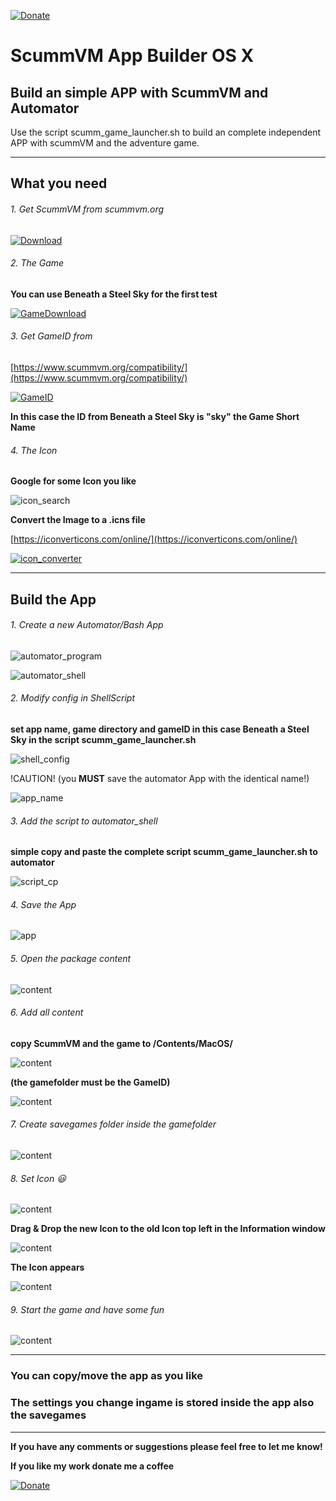 [![Donate](https://img.shields.io/badge/Donate-PayPal-green.svg)](https://www.paypal.com/cgi-bin/webscr?cmd=_s-xclick&hosted_button_id=582ZZQUWRN3QG)

# ScummVM App Builder OS X
## Build an simple APP with ScummVM and Automator

Use the script scumm_game_launcher.sh to build an complete independent APP
with scummVM and the adventure game.

___

## What you need

###### 1. Get ScummVM from scummvm.org

[![Download](https://github.com/n3PH1lim/SCUMM_Launcher_OSX/blob/master/images/get_scumm.png "Download")](http://scummvm.org/downloads/)

###### 2. The Game

**You can use Beneath a Steel Sky for the first test**

[![GameDownload](https://github.com/n3PH1lim/SCUMM_Launcher_OSX/blob/master/images/game_download.png)](https://www.scummvm.org/games/)

###### 3. Get GameID from

[https://www.scummvm.org/compatibility/](https://www.scummvm.org/compatibility/)

[![GameID](https://github.com/n3PH1lim/SCUMM_Launcher_OSX/blob/master/images/gameid.png)](https://www.scummvm.org/compatibility/)

**In this case the ID from Beneath a Steel Sky is "sky" the Game Short Name**

###### 4. The Icon

**Google for some Icon you like**

![icon_search](https://github.com/n3PH1lim/SCUMM_Launcher_OSX/blob/master/images/icon_search.png)

**Convert the Image to a .icns file**

[https://iconverticons.com/online/](https://iconverticons.com/online/)

[![icon_converter](https://github.com/n3PH1lim/SCUMM_Launcher_OSX/blob/master/images/icon_converter.png)](https://iconverticons.com/online/)

___

## Build the App

###### 1. Create a new Automator/Bash App

![automator_program](https://github.com/n3PH1lim/SCUMM_Launcher_OSX/blob/master/images/automator_program.png)


![automator_shell](https://github.com/n3PH1lim/SCUMM_Launcher_OSX/blob/master/images/automator_shell.png)

###### 2. Modify config in ShellScript

**set app name, game directory and gameID in this case Beneath a Steel Sky in the script scumm_game_launcher.sh**

![shell_config](https://github.com/n3PH1lim/SCUMM_Launcher_OSX/blob/master/images/shell_config.png)

!CAUTION! (you __MUST__ save the automator App with the identical name!)

![app_name](https://github.com/n3PH1lim/SCUMM_Launcher_OSX/blob/master/images/app_name.png)

###### 3. Add the script to automator_shell

**simple copy and paste the complete script scumm_game_launcher.sh to automator**

![script_cp](https://github.com/n3PH1lim/SCUMM_Launcher_OSX/blob/master/images/script_cp.png)

###### 4. Save the App

![app](https://github.com/n3PH1lim/SCUMM_Launcher_OSX/blob/master/images/app.png)


###### 5. Open the package content

![content](https://github.com/n3PH1lim/SCUMM_Launcher_OSX/blob/master/images/open_app.png)

###### 6. Add all content

**copy ScummVM and the game to /Contents/MacOS/**

![content](https://github.com/n3PH1lim/SCUMM_Launcher_OSX/blob/master/images/copy_content.png)

**(the gamefolder must be the GameID)**

![content](https://github.com/n3PH1lim/SCUMM_Launcher_OSX/blob/master/images/content_copied.png)

###### 7. Create savegames folder inside the gamefolder

![content](https://github.com/n3PH1lim/SCUMM_Launcher_OSX/blob/master/images/add_savegames_folder.png)

###### 8. Set Icon :smiley:

![content](https://github.com/n3PH1lim/SCUMM_Launcher_OSX/blob/master/images/goto_information.png)

**Drag & Drop the new Icon to the old Icon top left in the Information window**

![content](https://github.com/n3PH1lim/SCUMM_Launcher_OSX/blob/master/images/add_icon.png)

**The Icon appears**

![content](https://github.com/n3PH1lim/SCUMM_Launcher_OSX/blob/master/images/icon_added.png)


###### 9. Start the game and have some fun

![content](https://github.com/n3PH1lim/SCUMM_Launcher_OSX/blob/master/images/the_final_app.png)

---

### You can copy/move the app as you like
### The settings you change ingame is stored inside the app also the savegames

---

**If you have any comments or suggestions please feel free to let me know!**

__If you like my work donate me a coffee__

[![Donate](https://img.shields.io/badge/Donate-PayPal-green.svg)](https://www.paypal.com/cgi-bin/webscr?cmd=_s-xclick&hosted_button_id=582ZZQUWRN3QG)
